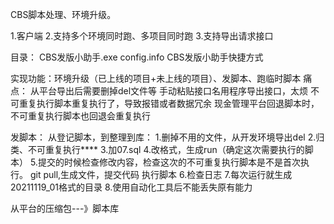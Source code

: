 CBS脚本处理、环境升级。

1.客户端
2.支持多个环境同时跑、多项目同时跑
3.支持导出请求接口

目录：
CBS发版小助手.exe
config.info
CBS发版小助手快捷方式



实现功能：环境升级（已上线的项目+未上线的项目）、发脚本、跑临时脚本
痛点：
从平台导出后需要删掉del文件等
手动粘贴接口名用程序导出接口，太烦
不可重复执行脚本重复执行了，导致报错或者数据冗余
现金管理平台回退脚本时，不可重复执行脚本也回退会重复执行

发脚本：
从登记脚本，到整理到库：
1.删掉不用的文件，从开发环境导出del
2.归类、不可重复执行****
3.加07.sql
4.改格式，生成run（确定这次需要执行的脚本）
5.提交的时候检查修改内容，检查这次的不可重复执行脚本是不是首次执行。
git pull,生成文件，提交代码
执行脚本
6.检查日志 
7.每次运行就生成20211119_01格式的目录
8.使用自动化工具后不能丢失原有能力

从平台的压缩包---》脚本库